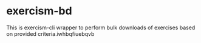 # exercism-bd
This is exercism-cli wrapper to perform bulk downloads of exercises based on provided criteria.iwhbqfiuebqvb
